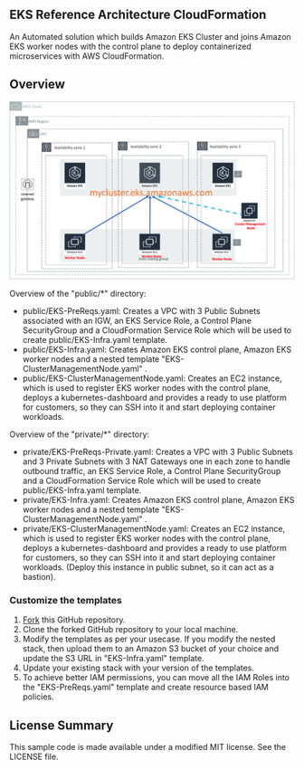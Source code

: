 ## EKS Reference Architecture CloudFormation

An Automated solution which builds Amazon EKS Cluster and joins Amazon EKS worker nodes with the control plane to deploy containerized microservices with AWS CloudFormation.

## Overview

![infrastructure-overview](images/architecture-overview.png)

Overview of the "public/*" directory:

- public/EKS-PreReqs.yaml: Creates a VPC with 3 Public Subnets associated with an IGW, an EKS Service Role, a Control Plane SecurityGroup and a CloudFormation Service Role which will be used to create public/EKS-Infra.yaml template.
- public/EKS-Infra.yaml: Creates Amazon EKS control plane, Amazon EKS worker nodes and a nested template "EKS-ClusterManagementNode.yaml" .
- public/EKS-ClusterManagementNode.yaml: Creates an EC2 instance, which is used to register EKS worker nodes with the control plane, deploys a kubernetes-dashboard and provides a ready to use platform for customers, so they can SSH into it and start deploying container workloads.

Overview of the "private/*" directory:

- private/EKS-PreReqs-Private.yaml: Creates a VPC with 3 Public Subnets and 3 Private Subnets with 3 NAT Gateways one in each zone to handle outbound traffic, an EKS Service Role, a Control Plane SecurityGroup and a CloudFormation Service Role which will be used to create public/EKS-Infra.yaml template.
- private/EKS-Infra.yaml: Creates Amazon EKS control plane, Amazon EKS worker nodes and a nested template "EKS-ClusterManagementNode.yaml" .
- private/EKS-ClusterManagementNode.yaml: Creates an EC2 instance, which is used to register EKS worker nodes with the control plane, deploys a kubernetes-dashboard and provides a ready to use platform for customers, so they can SSH into it and start deploying container workloads. (Deploy this instance in public subnet, so it can act as a bastion).

### Customize the templates

1. [Fork](https://github.com/aws-samples/eks-refarch-cloudformation) this GitHub repository.
2. Clone the forked GitHub repository to your local machine.
3. Modify the templates as per your usecase. If you modify the nested stack, then upload them to an Amazon S3 bucket of your choice and update the S3 URL in "EKS-Infra.yaml" template.
4. Update your existing stack with your version of the templates.
5. To achieve better IAM permissions, you can move all the IAM Roles into the "EKS-PreReqs.yaml" template and create resource based IAM policies.   

## License Summary

This sample code is made available under a modified MIT license. See the LICENSE file.
